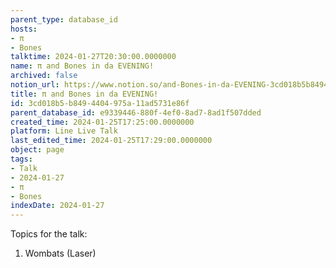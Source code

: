 ```yaml
---
parent_type: database_id
hosts:
- π
- Bones
talktime: 2024-01-27T20:30:00.0000000
name: π and Bones in da EVENING!
archived: false
notion_url: https://www.notion.so/and-Bones-in-da-EVENING-3cd018b5b8494404975a11ad5731e86f
title: π and Bones in da EVENING!
id: 3cd018b5-b849-4404-975a-11ad5731e86f
parent_database_id: e9339446-880f-4ef0-8ad7-8ad1f507dded
created_time: 2024-01-25T17:25:00.0000000
platform: Line Live Talk
last_edited_time: 2024-01-25T17:29:00.0000000
object: page
tags:
- Talk
- 2024-01-27
- π
- Bones
indexDate: 2024-01-27
---
```


Topics for the talk:
1. Wombats (Laser)

























